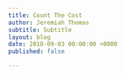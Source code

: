 ```yaml
---
title: Count The Cost
author: Jeremiah Thomas
subtitle: Subtitle
layout: blog
date: 2018-09-03 00:00:00 +0000
published: false

---
```

